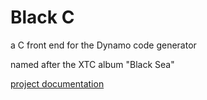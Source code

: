 # Black C
a C front end for the Dynamo code generator

named after the XTC album "Black Sea"

<a href="https://kohoutech.github.io/Black-C/">project documentation</a>
